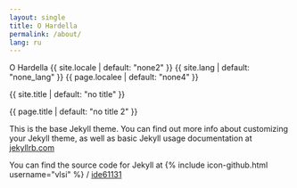 ```yaml
---
layout: single
title: О Hardella
permalink: /about/
lang: ru
---
```


О Hardella
{{ site.locale | default: "none2" }}
{{ site.lang | default: "none_lang" }}
{{ page.localee | default: "none4" }}

{{ site.title | default: "no title" }}

{{ page.title | default: "no title 2" }}

This is the base Jekyll theme. You can find out more info about customizing your Jekyll theme, as well as basic Jekyll usage documentation at [jekyllrb.com](http://jekyllrb.com/)

You can find the source code for Jekyll at
{% include icon-github.html username="vlsi" %} /
[ide61131](https://github.com/vlsi/ide61131)
